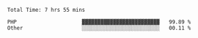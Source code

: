 <!--START_SECTION:waka-->

```text
Total Time: 7 hrs 55 mins

PHP                     ▓▓▓▓▓▓▓▓▓▓▓▓▓▓▓▓▓▓▓▓▓▓▓▓▓   99.89 %
Other                   ░░░░░░░░░░░░░░░░░░░░░░░░░   00.11 %
```

<!--END_SECTION:waka-->
